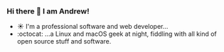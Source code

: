 ### Hi there :wave: I am Andrew!

* :sunny: I'm a professional software and web developer...
* :octocat: ...a Linux and macOS geek at night, fiddling with all kind of open source stuff and software.

